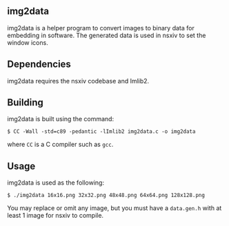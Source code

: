 img2data
--------

img2data is a helper program to convert images to binary data for embedding in software. The generated data is used in nsxiv to set the window icons.


Dependencies
------------

img2data requires the nsxiv codebase and Imlib2.


Building
--------

img2data is built using the command:

    $ CC -Wall -std=c89 -pedantic -lImlib2 img2data.c -o img2data

where `CC` is a C compiler such as `gcc`.


Usage
-----

img2data is used as the following:

    $ ./img2data 16x16.png 32x32.png 48x48.png 64x64.png 128x128.png

You may replace or omit any image, but you must have a `data.gen.h` with at least 1 image for nsxiv to compile.
